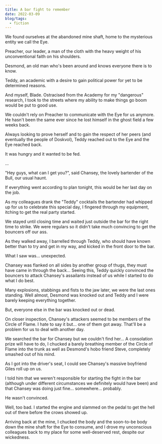 ```yaml
---
title: A bar fight to remember
date: 2022-03-09
blog/tags:
  - fiction
---
```


We found ourselves at the abandoned mine shaft, home to the mysterious entity we call the Eye.

Preacher, our leader, a man of the cloth with the heavy weight of his unconventional faith on his shoulders.

Desmond, an old man who's been around and knows everyone there is to know.

Teddy, an academic with a desire to gain political power for yet to be determined reasons.

And myself, Blade. Ostracised from the Academy for my "dangerous" research, I took to the streets where my ability to make things go boom would be put to good use.

We couldn't rely on Preacher to communicate with the Eye for us anymore. He hasn't been the same ever since he lost himself in the ghost field a few weeks back.

Always looking to prove herself and to gain the respect of her peers (and eventually the people of Doskvol), Teddy reached out to the Eye and the Eye reached back.

It was hungry and it wanted to be fed.

...

"Hey guys, what can I get you?", said Chansey, the lovely bartender of the Bull, our usual haunt.

If everything went according to plan tonight, this would be her last day on the job.

As my colleagues drank the "Teddy" cocktails the bartender had whipped up for us to celebrate this special day, I fingered through my equipment, itching to get the real party started.

We stayed until closing time and waited just outside the bar for the right time to strike. We were regulars so it didn't take much convincing to get the bouncers off our ass.

As they walked away, I barrelled through Teddy, who should have known better than to try and get in my way, and kicked in the front door to the bar.

What I saw was... unexpected.

Chansey was flanked on all sides by another group of thugs, they must have came in through the back... Seeing this, Teddy quickly convinced the bouncers to attack Chansey's assailants instead of us while I started to do what I do best.

Many explosions, stabbings and fists to the jaw later, we were the last ones standing. Well almost, Desmond was knocked out and Teddy and I were barely keeping everything together.

But, everyone else in the bar was knocked out or dead.

On closer inspection, Chansey's attackers seemed to be members of the Circle of Flame. I hate to say it but... one of them got away. That'll be a problem for us to deal with another day.

We searched the bar for Chansey but we couldn't find her... A consolation prize will have to do, I chucked a barely breathing member of the Circle of Flame into the trunk as well as Desmond's hobo friend Steve, completely smashed out of his mind.

As I got into the driver's seat, I could see Chansey's massive boyfriend Giles roll up on us.

I told him that we weren't responsible for starting the fight in the bar (although under different circumstances we definitely would have been) and that Chansey was doing just fine... somewhere... probably.

He wasn't convinced.

Well, too bad. I started the engine and slammed on the pedal to get the hell out of there before the crows showed up.

Arriving back at the mine, I chucked the body and the soon-to-be body down the mine shaft for the Eye to consume, and I drove my unconscious colleagues back to my place for some well-deserved rest, despite our wickedness.
